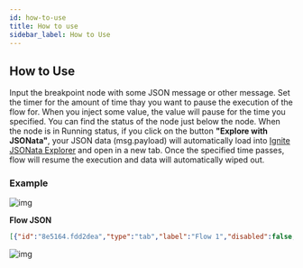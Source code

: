 ```yaml
---
id: how-to-use
title: How to use
sidebar_label: How to Use
---
```


## How to Use

Input the breakpoint node with some JSON message or other message. Set the timer for the amount of time thay you want to pause the execution of the flow for. When you inject some value, the value will pause for the time you specified. You can find the status of the node just below the node. 
When the node is in Running status, if you click on the button <b>"Explore with JSONata"</b>, your JSON data (msg.payload) will automatically load into <a href="https://jsonata.cgignite.io/" target="_blank">Ignite JSONata Explorer</a> and open in a new tab. Once the specified time passes, flow will resume the execution and data will automatically wiped out.


### Example

![img](/assets/docs/breakpoint/ignite-breakpoint-example.png)

<b>Flow JSON</b>

~~~json
[{"id":"8e5164.fdd2dea","type":"tab","label":"Flow 1","disabled":false,"info":""},{"id":"50ea74a6.f6408c","type":"inject","z":"8e5164.fdd2dea","name":"","props":[{"p":"payload"},{"p":"topic","vt":"str"}],"repeat":"","crontab":"","once":false,"onceDelay":0.1,"topic":"","payload":"{\"FName\":\"Dev\",\"LName\":\"Das\"}","payloadType":"json","x":150,"y":260,"wires":[["a0eb3ccf.94c8b"]]},{"id":"71ef2969.e12798","type":"debug","z":"8e5164.fdd2dea","name":"","active":true,"tosidebar":true,"console":false,"tostatus":false,"complete":"false","statusVal":"","statusType":"auto","x":570,"y":260,"wires":[]},{"id":"a0eb3ccf.94c8b","type":"breakpoint","z":"8e5164.fdd2dea","name":"","timeout":"3","x":360,"y":260,"wires":[["71ef2969.e12798"]]}]
~~~

![img](/assets/docs/breakpoint/ignite-breakpoint-example.gif)